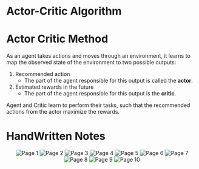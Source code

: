 # Actor-Critic Algorithm

# Actor Critic Method
As an agent takes actions and moves through an environment, it learns to map the observed state of the environment to two possible outputs:
1. Recommended action
    * The part of the agent responsible for this output is called the **actor**.
2. Estimated rewards in the future
    * The part of the agent responsible for this output is the **critic**.

Agent and Critic learn to perform their tasks, such that the recommended actions from the actor maximize the rewards.

# HandWritten Notes
<p align="center">
<img src="./1.jpg" alt="Page 1"/>
<img src="./2.jpg" alt="Page 2"/>
<img src="./3.jpg" alt="Page 3"/>
<img src="./4.jpg" alt="Page 4"/>
<img src="./5.jpg" alt="Page 5"/>
<img src="./6.jpg" alt="Page 6"/>
<img src="./7.jpg" alt="Page 7"/>
<img src="./8.jpg" alt="Page 8"/>
<img src="./9.jpg" alt="Page 9"/>
<img src="./10.jpg" alt="Page 10"/>
<p\>
